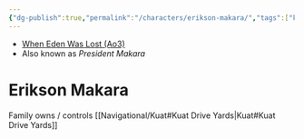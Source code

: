 ```yaml
---
{"dg-publish":true,"permalink":"/characters/erikson-makara/","tags":["kdy","unfinished","character"],"dgHomeLink":false}
---
```


- [When Eden Was Lost (Ao3)](https://archiveofourown.org/works/19334440/chapters/45992584)
- Also known as *President Makara*

# Erikson Makara

Family owns / controls [[Navigational/Kuat#Kuat Drive Yards\|Kuat#Kuat Drive Yards]]